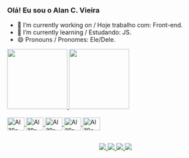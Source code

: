 ### Olá! Eu sou o Alan C. Vieira

- 🔭 I’m currently working on / Hoje trabalho com: Front-end.
- 🌱 I’m currently learning / Estudando: JS.
- 😄 Pronouns / Pronomes: Ele/Dele.

<div>
  <a href="https://github.com/AlanCVieira">
  <img height="140em" src="https://github-readme-stats.vercel.app/api?username=alancvieira&show_icons=true&theme=dark&include_all_commits=true&count_private=true"/>
  <img height="140em" src="https://github-readme-stats.vercel.app/api/top-langs/?username=alancvieira&layout=compact&langs_count=16&theme=dark"/>
</div>

<div style="display: inline_block"><br>
  <img align="center" alt="Alan-CSS" height="30" width="40" src="https://cdn.jsdelivr.net/gh/devicons/devicon/icons/html5/html5-original.svg"/>
  <img align="center" alt="Alan-CSS" height="30" width="40" src="https://cdn.jsdelivr.net/gh/devicons/devicon/icons/css3/css3-original.svg"/>
  <img align="center" alt="Alan-CSS" height="30" width="40" src="https://cdn.jsdelivr.net/gh/devicons/devicon/icons/javascript/javascript-original.svg"/>
  <img align="center" alt="Alan-CSS" height="30" width="40" src="https://cdn.jsdelivr.net/gh/devicons/devicon/icons/photoshop/photoshop-line.svg"/>
  <img align="center" alt="Alan-CSS" height="30" width="40" src="https://cdn.jsdelivr.net/gh/devicons/devicon/icons/illustrator/illustrator-line.svg"/>
<div/>
  
##
  
<div align="center">
  <a href="https://www.facebook.com/steve.acvieira" target="_blank">
    <img src="https://img.shields.io/badge/Facebook-1877F2?style=for-the-badge&logo=facebook&logoColor=white" target="_blank"/>
  <a/>
  <a href="https://www.instagram.com/eusoukaz/" target="_blank">
    <img src="https://img.shields.io/badge/Instagram-E4405F?style=for-the-badge&logo=instagram&logoColor=white"/>
  <a/>
  <a href="https://www.linkedin.com/in/alan-cleiton-vieira/" target="_blank">
    <img src="https://img.shields.io/badge/LinkedIn-0077B5?style=for-the-badge&logo=linkedin&logoColor=white"/>
  <a/>
  <a href="mailto:vieiraalanc@gmail.com" target="_blank">
    <img src="https://img.shields.io/badge/Gmail-D14836?style=for-the-badge&logo=gmail&logoColor=white"/>
  <a/>
<div/>
